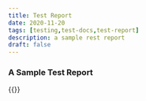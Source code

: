 ```yaml
---
title: Test Report
date: 2020-11-20
tags: [testing,test-docs,test-report]
description: a sample rest report
draft: false
---
```



### A Sample Test Report 


{{<gslides src="https://docs.google.com/spreadsheets/d/e/2PACX-1vTJKZ35IBP3NQC7TD2uh2gbaV6oFdWnIvV2GpDIOzdJfGupU5WcDZnAHf8DY6H3AQ/pubhtml">}}

